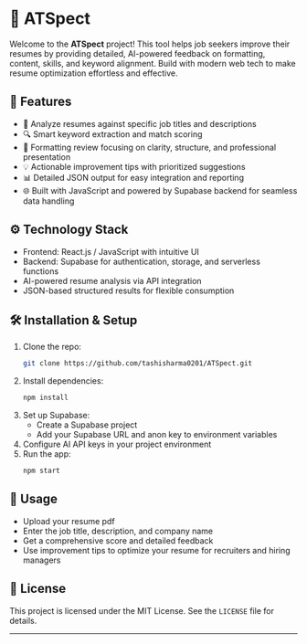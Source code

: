 # 🎯 ATSpect

Welcome to the **ATSpect** project! This tool helps job seekers improve their resumes by providing detailed, AI-powered feedback on formatting, content, skills, and keyword alignment. Build with modern web tech to make resume optimization effortless and effective.

## 🚀 Features

- 📝 Analyze resumes against specific job titles and descriptions  
- 🔍 Smart keyword extraction and match scoring  
- 🎨 Formatting review focusing on clarity, structure, and professional presentation  
- 💡 Actionable improvement tips with prioritized suggestions  
- 📊 Detailed JSON output for easy integration and reporting  
- 🌐 Built with JavaScript and powered by Supabase backend for seamless data handling  

## ⚙️ Technology Stack

- Frontend: React.js / JavaScript with intuitive UI  
- Backend: Supabase for authentication, storage, and serverless functions  
- AI-powered resume analysis via API integration  
- JSON-based structured results for flexible consumption  

## 🛠️ Installation & Setup

1. Clone the repo:  
   ```bash
   git clone https://github.com/tashisharma0201/ATSpect.git
   ```
2. Install dependencies:  
   ```bash
   npm install
   ```
3. Set up Supabase:  
   - Create a Supabase project  
   - Add your Supabase URL and anon key to environment variables  
4. Configure AI API keys in your project environment  
5. Run the app:  
   ```bash
   npm start
   ```

## 🎉 Usage

- Upload your resume pdf 
- Enter the job title, description, and company name  
- Get a comprehensive score and detailed feedback  
- Use improvement tips to optimize your resume for recruiters and hiring managers  

## 📄 License

This project is licensed under the MIT License. See the `LICENSE` file for details.

***
